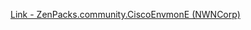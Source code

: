 [Link - ZenPacks.community.CiscoEnvmonE (NWNCorp)](https://github.com/NWNCorp/ZenPacks.community.CiscoEnvmonE)
